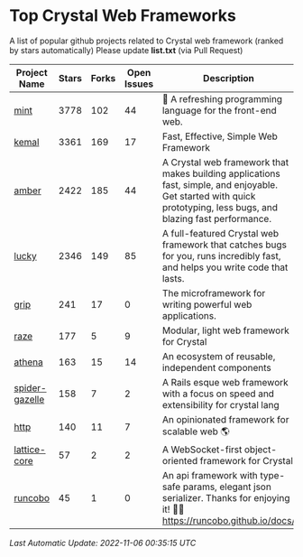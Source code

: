# Top Crystal Web Frameworks

A list of popular github projects related to Crystal web framework (ranked by stars automatically)
Please update **list.txt** (via Pull Request)

| Project Name | Stars | Forks | Open Issues | Description | Last Commit |
| ------------ | ----- | ----- | ----------- | ----------- | ----------- |
| [mint](https://github.com/mint-lang/mint) |3778|102|44|:leaves: A refreshing programming language for the front-end web.|2022-10-23T14:06:35Z|
| [kemal](https://github.com/kemalcr/kemal) |3361|169|17|Fast, Effective, Simple Web Framework|2022-10-09T10:54:10Z|
| [amber](https://github.com/amberframework/amber) |2422|185|44|A Crystal web framework that makes building applications fast, simple, and enjoyable. Get started with quick prototyping, less bugs, and blazing fast performance.|2022-10-26T11:47:21Z|
| [lucky](https://github.com/luckyframework/lucky) |2346|149|85|A full-featured Crystal web framework that catches bugs for you, runs incredibly fast, and helps you write code that lasts.|2022-09-29T16:13:53Z|
| [grip](https://github.com/grip-framework/grip) |241|17|0|The microframework for writing powerful web applications.|2022-11-05T04:13:37Z|
| [raze](https://github.com/samueleaton/raze) |177|5|9|Modular, light web framework for Crystal|2021-01-02T01:20:01Z|
| [athena](https://github.com/athena-framework/athena) |163|15|14|An ecosystem of reusable, independent components|2022-11-03T00:26:47Z|
| [spider-gazelle](https://github.com/spider-gazelle/spider-gazelle) |158|7|2|A Rails esque web framework with a focus on speed and extensibility for crystal lang|2022-10-28T10:40:19Z|
| [http](https://github.com/onyxframework/http) |140|11|7|An opinionated framework for scalable web 🌎|2019-08-13T09:00:30Z|
| [lattice-core](https://github.com/jasonl99/lattice-core) |57|2|2|A WebSocket-first object-oriented framework for Crystal|2017-03-31T23:57:57Z|
| [runcobo](https://github.com/runcobo/runcobo) |45|1|0|An api framework with type-safe params, elegant json serializer. Thanks for enjoying it! 👻👻 https://runcobo.github.io/docs/|2022-03-16T06:43:35Z|

*Last Automatic Update: 2022-11-06 00:35:15 UTC*